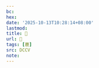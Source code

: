 ```yaml
---
bc:
hex:
date: '2025-10-13T10:28:14+08:00'
lastmod:
title: 􃺱
url: 􃺱
tags: [蔍]
src: DCCV
note:
---
```

